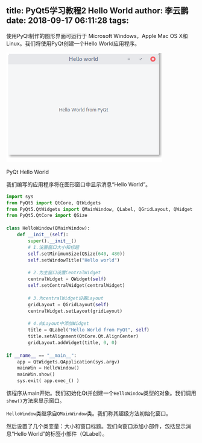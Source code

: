 title: PyQt5学习教程2 Hello World
author: 李云鹏
date: 2018-09-17 06:11:28
tags:
---
使用PyQt制作的图形界面可运行于 Microsoft Windows，Apple Mac OS X和Linux。我们将使用PyQt创建一个Hello World应用程序。

![img](/images/a8e638fb97e34cbe8ded0fd222d5e553.png)
<!--more-->


PyQt Hello World

我们编写的应用程序将在图形窗口中显示消息“Hello World”。

```python
import sys
from PyQt5 import QtCore, QtWidgets
from PyQt5.QtWidgets import QMainWindow, QLabel, QGridLayout, QWidget
from PyQt5.QtCore import QSize    

class HelloWindow(QMainWindow):
    def __init__(self):
        super().__init__()
        # 1.设置窗口大小和标题
        self.setMinimumSize(QSize(640, 480))    
        self.setWindowTitle("Hello world") 
        
        # 2.为主窗口设置CentralWidget
        centralWidget = QWidget(self)          
        self.setCentralWidget(centralWidget) 
        
        # 3.为centralWidget设置Layout
        gridLayout = QGridLayout(self)     
        centralWidget.setLayout(gridLayout)  

        # 4.向Layout中添加Widget
        title = QLabel("Hello World from PyQt", self) 
        title.setAlignment(QtCore.Qt.AlignCenter) 
        gridLayout.addWidget(title, 0, 0)

if __name__ == "__main__":
    app = QtWidgets.QApplication(sys.argv)
    mainWin = HelloWindow()
    mainWin.show()
    sys.exit( app.exec_() )

```
该程序从main开始。我们初始化Qt并创建一个`HelloWindow`类型的对象。我们调用`show()`方法来显示窗口。

`HelloWindow`类继承自`QMainWindow`类。我们称其超级方法初始化窗口。

然后设置了几个类变量：大小和窗口标题。我们向窗口添加小部件，包括显示消息“Hello World”的标签小部件（QLabel）。
